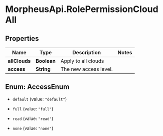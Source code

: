 # MorpheusApi.RolePermissionCloudAll

## Properties

Name | Type | Description | Notes
------------ | ------------- | ------------- | -------------
**allClouds** | **Boolean** | Apply to all clouds | 
**access** | **String** | The new access level. | 



## Enum: AccessEnum


* `default` (value: `"default"`)

* `full` (value: `"full"`)

* `read` (value: `"read"`)

* `none` (value: `"none"`)




